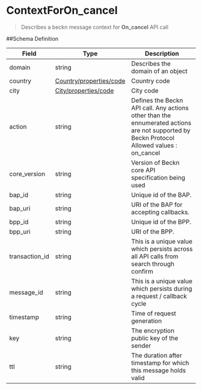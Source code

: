 # ContextForOn_cancel

> Describes a beckn message context for **On_cancel** API call

##Schema Definition

| **Field**      | **Type**                                                                     | **Description**                                                                                                                                |
| -------------- | ---------------------------------------------------------------------------- | ---------------------------------------------------------------------------------------------------------------------------------------------- |
| domain         | string                                                                       | Describes the domain of an object                                                                                                              |
| country        | [Country/properties/code](/docs/core-specification/schema-reference/country) | Country code                                                                                                                                   |
| city           | [City/properties/code](/docs/core-specification/schema-reference/city)       | City code                                                                                                                                      |
| action         | string                                                                       | Defines the Beckn API call. Any actions other than the ennumerated actions are not supported by Beckn Protocol <br> Allowed values : on_cancel |
| core_version   | string                                                                       | Version of Beckn core API specification being used                                                                                             |
| bap_id         | string                                                                       | Unique id of the BAP.                                                                                                                          |
| bap_uri        | string                                                                       | URI of the BAP for accepting callbacks.                                                                                                        |
| bpp_id         | string                                                                       | Unique id of the BPP.                                                                                                                          |
| bpp_uri        | string                                                                       | URI of the BPP.                                                                                                                                |
| transaction_id | string                                                                       | This is a unique value which persists across all API calls from search through confirm                                                         |
| message_id     | string                                                                       | This is a unique value which persists during a request / callback cycle                                                                        |
| timestamp      | string                                                                       | Time of request generation                                                                                                                     |
| key            | string                                                                       | The encryption public key of the sender                                                                                                        |
| ttl            | string                                                                       | The duration after timestamp for which this message holds valid                                                                                |
